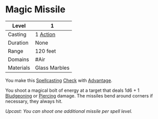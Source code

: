 # Magic Missile

| Level     | 1                                                  |
| --------- | -------------------------------------------------- |
| Casting   | 1 [Action](../../../../Game%20Structure/Action.md) |
| Duration  | None                                               |
| Range     | 120 feet                                           |
| Domains   | #Air                                               |
| Materials | Glass Marbles                                      |

You make this [Spellcasting](../../../Casting%20Spells.md) [Check](../../../../Game%20Structure/Check.md) with [Advantage](../../../../Dice%20Rolls/Advantage.md).

You shoot a magical bolt of energy at a target that deals 1d6 + 1 [Bludgeoning](../../../../Damage%20Types/Bludgeoning.md) or [Piercing](../../../../Damage%20Types/Piercing.md) damage. The missiles bend around corners if necessary, they always hit.

*Upcast: You can shoot one additional missile per spell level.*